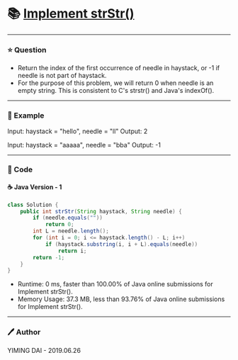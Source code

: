 # :books: [Implement strStr()](https://leetcode.com/problems/implement-strstr/)

---

### :star: Question
- Return the index of the first occurrence of needle in haystack, or -1 if needle is not part of haystack.
- For the purpose of this problem, we will return 0 when needle is an empty string. This is consistent to C's strstr() and Java's indexOf().

---

### :car: Example
Input: haystack = "hello", needle = "ll"
Output: 2

Input: haystack = "aaaaa", needle = "bba"
Output: -1

---

### :hammer: Code
#### :coffee: Java Version - 1
```java
class Solution {
    public int strStr(String haystack, String needle) {
        if (needle.equals(""))
            return 0;
        int L = needle.length();
        for (int i = 0; i <= haystack.length() - L; i++)
            if (haystack.substring(i, i + L).equals(needle))
                return i;
        return -1;
    }
}
```
- Runtime: 0 ms, faster than 100.00% of Java online submissions for Implement strStr().
- Memory Usage: 37.3 MB, less than 93.76% of Java online submissions for Implement strStr().

---

### :pen: Author
YIMING DAI - 2019.06.26
